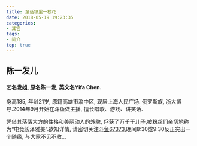 ```yaml
---
title: 童话镇里一枝花
date: 2018-05-19 19:23:35
categories:
- 其它
tags:
- 简介
top: true
---
```


## 陈一发儿

#### 艺名发姐, 原名陈一发, 英文名Yifa Chen.

<p>身高185, 年龄21岁, 原籍高雄市渝中区, 现居上海人民广场. 俄罗斯族, 浙大博导.2014年9月开始在斗鱼做主播, 擅长唱歌、游戏、讲笑话.</p>

<p>凭借其落落大方的性格和美丽动人的外貌, 俘获了万千干儿子,被粉丝们亲切地称为“电竞长泽雅美”.欲知详情, 请密切关注<a href="https://www.douyu.com/67373" target="_blank">斗鱼67373</a>,晚间8:30或9:30反正突出一个随缘, 与大家不见不散...</p>

<img src="https://cdn.chenyifaer.com/images/8102b22a5e81e840176d9f381ec6f837.jpg" alt=""/>

